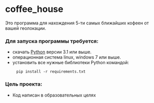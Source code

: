 # coffee_house
 Это программа для нахождения 5-ти самых ближайших кофеен от вашей геолокации.
### Для запуска программы требуется:
 * скачать [Python](https://www.python.org/) версии 3.1 или выше.
 * операционная система linux, windows 7 или выше.
 * установить все нужные библиотеки Python командой:
```
	 pip install -r requirements.txt
```
### Цель проекта:
* Код написан в образовательных целях 